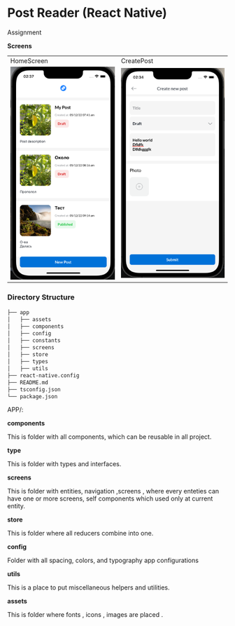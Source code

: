 # Post Reader (React Native)
Assignment

**Screens**

<table>
<tr>
    <td>HomeScreen</td>
    <td>CreatePost</td>
 </tr> 
   <tr>
    <td><img src="./app/assets/images/HomeScreen.png"  alt="1"  /></td>
    <td><img src="./app/assets/images/CreateScreen.png" alt="3" /></td>
  </tr>
</table>

### Directory Structure

```
├── app
│   ├── assets
│   ├── components
│   ├── config
│   ├── constants
│   ├── screens
│   ├── store
│   ├── types
│   ├── utils
├── react-native.config
├── README.md
├── tsconfig.json
└── package.json
```

APP/:

**components**

This is folder with all components, which can be reusable in all project.

**type**

This is folder with types and interfaces.

**screens**

This is folder with entities, navigation ,screens , where every enteties can have one or more screens, self components which used only at current entity.

**store**

This is folder where all reducers combine into one.

**config**

Folder with all spacing, colors, and typography app configurations

**utils**

This is a place to put miscellaneous helpers and utilities.

**assets**

This is folder where fonts , icons , images are placed .


